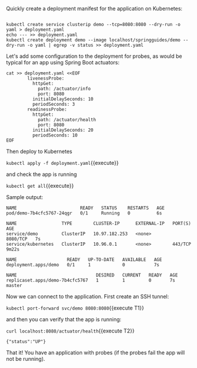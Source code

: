 
Quickly create a deployment manifest for the application on Kubernetes:

<pre><code class="execute">
kubectl create service clusterip demo --tcp=8080:8080 --dry-run -o yaml > deployment.yaml
echo --- >> deployment.yaml
kubectl create deployment demo --image localhost/springguides/demo --dry-run -o yaml | egrep -v status >> deployment.yaml
</code></pre>

Let's add some configuration to the deployment for probes, as would be typical for an app using Spring Boot actuators:

<pre><code class="execute">cat >> deployment.yaml &lt;&lt;EOF
        livenessProbe:
          httpGet:
            path: /actuator/info
            port: 8080
          initialDelaySeconds: 10
          periodSeconds: 3
        readinessProbe:
          httpGet:
            path: /actuator/health
            port: 8080
          initialDelaySeconds: 20
          periodSeconds: 10
EOF
</code></pre>

Then deploy to Kubernetes

`kubectl apply -f deployment.yaml`{{execute}}

and check the app is running 

`kubectl get all`{{execute}}

Sample output:

```
NAME                        READY   STATUS    RESTARTS   AGE
pod/demo-7b4cfc5767-24qgr   0/1     Running   0          6s

NAME                 TYPE        CLUSTER-IP      EXTERNAL-IP   PORT(S)    AGE
service/demo         ClusterIP   10.97.182.253   <none>        8080/TCP   7s
service/kubernetes   ClusterIP   10.96.0.1       <none>        443/TCP    9m22s

NAME                   READY   UP-TO-DATE   AVAILABLE   AGE
deployment.apps/demo   0/1     1            0           7s

NAME                              DESIRED   CURRENT   READY   AGE
replicaset.apps/demo-7b4cfc5767   1         1         0       7s
master
```

Now we can connect to the application. First create an SSH tunnel:

`kubectl port-forward svc/demo 8080:8080`{{execute T1}}

and then you can verify that the app is running:

`curl localhost:8080/actuator/health`{{execute T2}}

```
{"status":"UP"}
```

That it! You have an application with probes (if the probes fail the app will not be running).